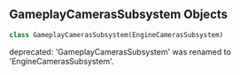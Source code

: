 ## GameplayCamerasSubsystem Objects

```python
class GameplayCamerasSubsystem(EngineCamerasSubsystem)
```

deprecated: 'GameplayCamerasSubsystem' was renamed to 'EngineCamerasSubsystem'.

<a id="unreal.DefaultCameraShakeBase"></a>